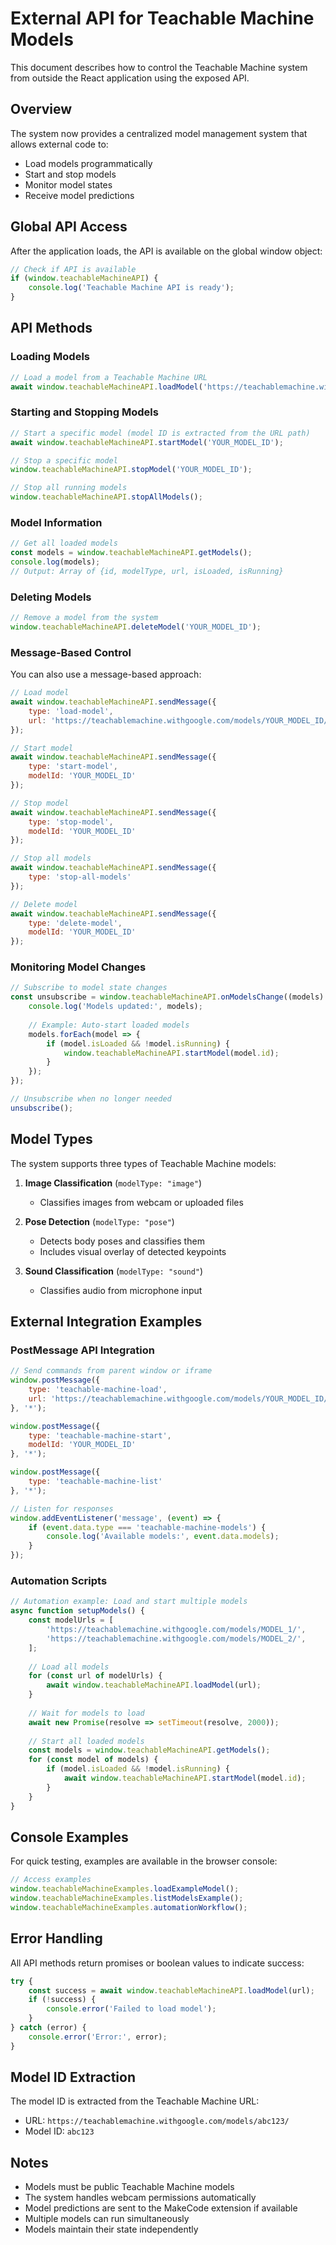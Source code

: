 # External API for Teachable Machine Models

This document describes how to control the Teachable Machine system from outside the React application using the exposed API.

## Overview

The system now provides a centralized model management system that allows external code to:
- Load models programmatically
- Start and stop models
- Monitor model states
- Receive model predictions

## Global API Access

After the application loads, the API is available on the global window object:

```javascript
// Check if API is available
if (window.teachableMachineAPI) {
    console.log('Teachable Machine API is ready');
}
```

## API Methods

### Loading Models

```javascript
// Load a model from a Teachable Machine URL
await window.teachableMachineAPI.loadModel('https://teachablemachine.withgoogle.com/models/YOUR_MODEL_ID/');
```

### Starting and Stopping Models

```javascript
// Start a specific model (model ID is extracted from the URL path)
await window.teachableMachineAPI.startModel('YOUR_MODEL_ID');

// Stop a specific model
window.teachableMachineAPI.stopModel('YOUR_MODEL_ID');

// Stop all running models
window.teachableMachineAPI.stopAllModels();
```

### Model Information

```javascript
// Get all loaded models
const models = window.teachableMachineAPI.getModels();
console.log(models);
// Output: Array of {id, modelType, url, isLoaded, isRunning}
```

### Deleting Models

```javascript
// Remove a model from the system
window.teachableMachineAPI.deleteModel('YOUR_MODEL_ID');
```

### Message-Based Control

You can also use a message-based approach:

```javascript
// Load model
await window.teachableMachineAPI.sendMessage({
    type: 'load-model',
    url: 'https://teachablemachine.withgoogle.com/models/YOUR_MODEL_ID/'
});

// Start model
await window.teachableMachineAPI.sendMessage({
    type: 'start-model',
    modelId: 'YOUR_MODEL_ID'
});

// Stop model
await window.teachableMachineAPI.sendMessage({
    type: 'stop-model',
    modelId: 'YOUR_MODEL_ID'
});

// Stop all models
await window.teachableMachineAPI.sendMessage({
    type: 'stop-all-models'
});

// Delete model
await window.teachableMachineAPI.sendMessage({
    type: 'delete-model',
    modelId: 'YOUR_MODEL_ID'
});
```

### Monitoring Model Changes

```javascript
// Subscribe to model state changes
const unsubscribe = window.teachableMachineAPI.onModelsChange((models) => {
    console.log('Models updated:', models);
    
    // Example: Auto-start loaded models
    models.forEach(model => {
        if (model.isLoaded && !model.isRunning) {
            window.teachableMachineAPI.startModel(model.id);
        }
    });
});

// Unsubscribe when no longer needed
unsubscribe();
```

## Model Types

The system supports three types of Teachable Machine models:

1. **Image Classification** (`modelType: "image"`)
   - Classifies images from webcam or uploaded files
   
2. **Pose Detection** (`modelType: "pose"`)
   - Detects body poses and classifies them
   - Includes visual overlay of detected keypoints
   
3. **Sound Classification** (`modelType: "sound"`)
   - Classifies audio from microphone input

## External Integration Examples

### PostMessage API Integration

```javascript
// Send commands from parent window or iframe
window.postMessage({
    type: 'teachable-machine-load',
    url: 'https://teachablemachine.withgoogle.com/models/YOUR_MODEL_ID/'
}, '*');

window.postMessage({
    type: 'teachable-machine-start',
    modelId: 'YOUR_MODEL_ID'
}, '*');

window.postMessage({
    type: 'teachable-machine-list'
}, '*');

// Listen for responses
window.addEventListener('message', (event) => {
    if (event.data.type === 'teachable-machine-models') {
        console.log('Available models:', event.data.models);
    }
});
```

### Automation Scripts

```javascript
// Automation example: Load and start multiple models
async function setupModels() {
    const modelUrls = [
        'https://teachablemachine.withgoogle.com/models/MODEL_1/',
        'https://teachablemachine.withgoogle.com/models/MODEL_2/',
    ];
    
    // Load all models
    for (const url of modelUrls) {
        await window.teachableMachineAPI.loadModel(url);
    }
    
    // Wait for models to load
    await new Promise(resolve => setTimeout(resolve, 2000));
    
    // Start all loaded models
    const models = window.teachableMachineAPI.getModels();
    for (const model of models) {
        if (model.isLoaded && !model.isRunning) {
            await window.teachableMachineAPI.startModel(model.id);
        }
    }
}
```

## Console Examples

For quick testing, examples are available in the browser console:

```javascript
// Access examples
window.teachableMachineExamples.loadExampleModel();
window.teachableMachineExamples.listModelsExample();
window.teachableMachineExamples.automationWorkflow();
```

## Error Handling

All API methods return promises or boolean values to indicate success:

```javascript
try {
    const success = await window.teachableMachineAPI.loadModel(url);
    if (!success) {
        console.error('Failed to load model');
    }
} catch (error) {
    console.error('Error:', error);
}
```

## Model ID Extraction

The model ID is extracted from the Teachable Machine URL:
- URL: `https://teachablemachine.withgoogle.com/models/abc123/`
- Model ID: `abc123`

## Notes

- Models must be public Teachable Machine models
- The system handles webcam permissions automatically
- Model predictions are sent to the MakeCode extension if available
- Multiple models can run simultaneously
- Models maintain their state independently

